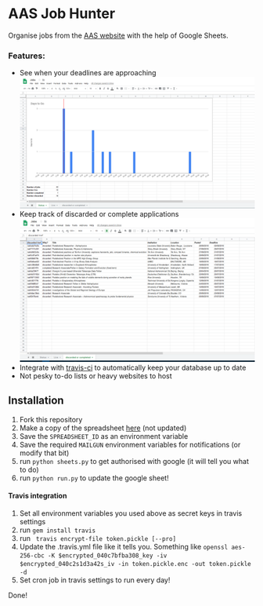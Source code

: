 # AAS Job Hunter

Organise jobs from the [AAS website](https://jobregister.aas.org) with the help of Google Sheets.

### Features:

* See when your deadlines are approaching ![plot](graph.PNG)
* Keep track of discarded or complete applications ![plot](completed.PNG)
* Integrate with [travis-ci](http://travis-ci.com) to automatically keep your database up to date
* Not pesky to-do lists or heavy websites to host

## Installation
1. Fork this repository
1. Make a copy of the spreadsheet [here](https://docs.google.com/spreadsheets/d/1XX8PU3nuFPVLojfWhbhnhc3yuM3pmfNK6qiN1wheQQI/edit?usp=sharing)
(not updated)
1. Save the `SPREADSHEET_ID` as an environment variable
1. Save the required `MAILGUN` environment variables for notifications (or modify that bit)
1. run `python sheets.py` to get authorised with google (it will tell you what to do)
1. run `python run.py` to update the google sheet!

#### Travis integration
1. Set all environment variables you used above as secret keys in travis settings
1. run `gem install travis`
1. run ` travis encrypt-file token.pickle [--pro]`
1. Update the .travis.yml file like it tells you. Something like `openssl aes-256-cbc -K $encrypted_040c7bfba308_key -iv $encrypted_040c2s1d3a42s_iv -in token.pickle.enc -out token.pickle -d`
1. Set cron job in travis settings to run every day!

Done! 